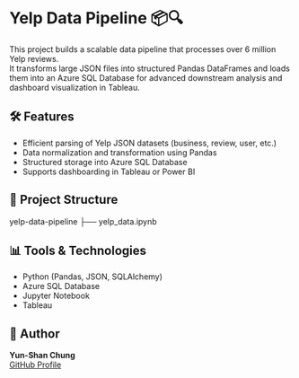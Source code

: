 # Yelp Data Pipeline 📦🔍

This project builds a scalable data pipeline that processes over 6 million Yelp reviews.  
It transforms large JSON files into structured Pandas DataFrames and loads them into an Azure SQL Database for advanced downstream analysis and dashboard visualization in Tableau.


## 🛠️ Features

- Efficient parsing of Yelp JSON datasets (business, review, user, etc.)
- Data normalization and transformation using Pandas
- Structured storage into Azure SQL Database
- Supports dashboarding in Tableau or Power BI


## 📁 Project Structure

yelp-data-pipeline ├── yelp_data.ipynb

## 📊 Tools & Technologies

- Python (Pandas, JSON, SQLAlchemy)
- Azure SQL Database
- Jupyter Notebook
- Tableau

## 👤 Author

**Yun-Shan Chung**  
[GitHub Profile](https://github.com/a0828451)
